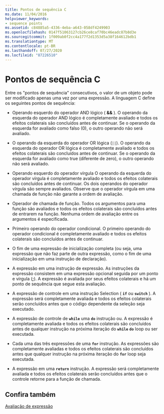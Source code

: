 ```yaml
---
title: Pontos de sequência C
ms.date: 11/04/2016
helpviewer_keywords:
- sequence points
ms.assetid: c84885a5-4336-4eba-a643-058df4249903
ms.openlocfilehash: 0147f51063127cb26ce8caf70bc46eadc87b8d3e
ms.sourcegitcommit: 1f009ab0f2cc4a177f2d1353d5a38f164612bdb1
ms.translationtype: MT
ms.contentlocale: pt-BR
ms.lasthandoff: 07/27/2020
ms.locfileid: "87226510"
---
```

# <a name="c-sequence-points"></a>Pontos de sequência C

Entre os "pontos de sequência" consecutivos, o valor de um objeto pode ser modificado apenas uma vez por uma expressão. A linguagem C define os seguintes pontos de sequência:

- Operando esquerdo do operador AND lógico ( **&&** ). O operando da esquerda do operador AND lógico é completamente avaliado e todos os efeitos colaterais são concluídos antes de continuar. Se o operando da esquerda for avaliado como falso (0), o outro operando não será avaliado.

- O operando da esquerda do operador OR lógica (`||`). O operando da esquerda do operador OR lógica é completamente avaliado e todos os efeitos colaterais são concluídos antes de continuar. Se o operando da esquerda for avaliado como true (diferente de zero), o outro operando não será avaliado.

- Operando esquerdo do operador vírgula O operando da esquerda do operador vírgula é completamente avaliado e todos os efeitos colaterais são concluídos antes de continuar. Os dois operandos do operador vírgula são sempre avaliados. Observe que o operador vírgula em uma chamada de função não garante a ordem de avaliação.

- Operador de chamada de função. Todos os argumentos para uma função são avaliados e todos os efeitos colaterais são concluídos antes de entrarem na função. Nenhuma ordem de avaliação entre os argumentos é especificada.

- Primeiro operando do operador condicional. O primeiro operando do operador condicional é completamente avaliado e todos os efeitos colaterais são concluídos antes de continuar.

- O fim de uma expressão de inicialização completa (ou seja, uma expressão que não faz parte de outra expressão, como o fim de uma inicialização em uma instrução de declaração).

- A expressão em uma instrução de expressão. As instruções da expressão consistem em uma expressão opcional seguida por um ponto e vírgula (**;**). A expressão é avaliada por seus efeitos colaterais e há um ponto de sequência que segue esta avaliação.

- A expressão de controle em uma instrução Selection ( **`if`** ou **`switch`** ). A expressão será completamente avaliada e todos os efeitos colaterais serão concluídos antes que o código dependente da seleção seja executado.

- A expressão de controle de **`while`** uma **`do`** instrução ou. A expressão é completamente avaliada e todos os efeitos colaterais são concluídos antes de qualquer instrução na próxima iteração do **`while`** **`do`** loop ou ser executada.

- Cada uma das três expressões de uma **`for`** instrução. As expressões são completamente avaliadas e todos os efeitos colaterais são concluídos antes que qualquer instrução na próxima iteração do **`for`** loop seja executada.

- A expressão em uma **`return`** instrução. A expressão será completamente avaliada e todos os efeitos colaterais serão concluídos antes que o controle retorne para a função de chamada.

## <a name="see-also"></a>Confira também

[Avaliação de expressão](../c-language/expression-evaluation-c.md)
